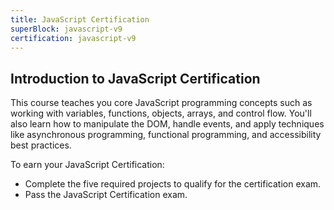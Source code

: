 ```yaml
---
title: JavaScript Certification
superBlock: javascript-v9
certification: javascript-v9
---
```


## Introduction to JavaScript Certification

This course teaches you core JavaScript programming concepts such as working with variables, functions, objects, arrays, and control flow. You'll also learn how to manipulate the DOM, handle events, and apply techniques like asynchronous programming, functional programming, and accessibility best practices.

To earn your JavaScript Certification:

- Complete the five required projects to qualify for the certification exam.
- Pass the JavaScript Certification exam.
